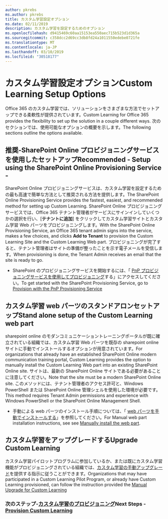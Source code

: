 ```yaml
---
author: pkrebs
ms.author: pkrebs
title: カスタム学習設定オプション
ms.date: 02/11/2019
description: カスタム学習を設定するためのオプション
ms.openlocfilehash: d9415469c60aa15153ea550aec715b523d1d365a
ms.sourcegitcommit: c358dcc2d69cc3db8fd24a1011550edebe0721fe
ms.translationtype: MT
ms.contentlocale: ja-JP
ms.lasthandoff: 03/10/2019
ms.locfileid: "30518177"
---
```

# <a name="custom-learning-setup-options"></a><span data-ttu-id="18ada-103">カスタム学習設定オプション</span><span class="sxs-lookup"><span data-stu-id="18ada-103">Custom Learning Setup Options</span></span>
<span data-ttu-id="18ada-104">Office 365 のカスタム学習では、ソリューションをさまざまな方法でセットアップできる柔軟性が提供されています。</span><span class="sxs-lookup"><span data-stu-id="18ada-104">Custom Learning for Office 365 provides the flexibility to set up the solution in a couple different ways.</span></span> <span data-ttu-id="18ada-105">次のセクションでは、使用可能なオプションの概要を示します。</span><span class="sxs-lookup"><span data-stu-id="18ada-105">The following sections outline the options available.</span></span>

## <a name="recommended---setup-using-the-sharepoint-online-provisioning-service--"></a><span data-ttu-id="18ada-106">推奨-SharePoint Online プロビジョニングサービスを使用したセットアップ</span><span class="sxs-lookup"><span data-stu-id="18ada-106">Recommended - Setup using the SharePoint Online Provisioning Service -</span></span> 
<span data-ttu-id="18ada-107">SharePoint Online プロビジョニングサービスは、カスタム学習を設定するための最も高速で簡単な方法として推奨される方法を提供します。</span><span class="sxs-lookup"><span data-stu-id="18ada-107">The SharePoint Online Provisioning Service provides the fastest, easiest, and recommended method for setting up Custom Learning.</span></span> <span data-ttu-id="18ada-108">SharePoint Online プロビジョニングサービスでは、Office 365 テナント管理者がサービスにサインインしていくつかの選択を行い、[**テナントに追加**] をクリックしてカスタム学習サイトとカスタム学習 Web パーツをプロビジョニングします。</span><span class="sxs-lookup"><span data-stu-id="18ada-108">With the SharePoint Online Provisioning Service, an Office 365 tenant admin signs into the service, makes a few choices, and clicks **Add to Tenant** to provision the Custom Learning Site and the Custom Learning Web part.</span></span> <span data-ttu-id="18ada-109">プロビジョニングが完了すると、テナント管理者はサイトの準備が整ったことを示す電子メールを受信します。</span><span class="sxs-lookup"><span data-stu-id="18ada-109">When provisioning is done, the Tenant Admin receives an email that the site is ready to go.</span></span> 

- <span data-ttu-id="18ada-110">SharePoint のプロビジョニングサービスを開始するには、「 [PnP プロビジョニングサービスを使用してプロビジョニング](custom_provision.md)する」にアクセスしてください。</span><span class="sxs-lookup"><span data-stu-id="18ada-110">To get started with the SharePoint Provisioning Service, go to [Provision with the PnP Provisioning Service](custom_provision.md)</span></span>   

## <a name="stand-alone-setup-of-the-custom-learning-web-part"></a><span data-ttu-id="18ada-111">カスタム学習 web パーツのスタンドアロンセットアップ</span><span class="sxs-lookup"><span data-stu-id="18ada-111">Stand alone setup of the Custom Learning web part</span></span>
<span data-ttu-id="18ada-112">sharepoint online のモダンコミュニケーショントレーニングポータルが既に確立されている組織では、カスタム学習 Web パーツを既存の sharepoint online サイトに手動でインストールするオプションが用意されています。</span><span class="sxs-lookup"><span data-stu-id="18ada-112">For organizations that already have an established SharePoint Online modern communication training portal, Custom Learning provides the option to manually install the Custom Learning Web part into an existing SharePoint Online site.</span></span> <span data-ttu-id="18ada-113">サイトは、最新の SharePoint Online サイトである必要があることに注意してください。</span><span class="sxs-lookup"><span data-stu-id="18ada-113">Note that the site must be a modern SharePoint Online site.</span></span> <span data-ttu-id="18ada-114">このメソッドには、テナント管理者のアクセス許可と、Windows PowerShell または SharePoint Online 管理シェルを使用した環境が必要です。</span><span class="sxs-lookup"><span data-stu-id="18ada-114">This method requires Tenant Admin permissions and experience with Windows PowerShell or the SharePoint Online Management Shell.</span></span> 

- <span data-ttu-id="18ada-115">手動による web パーツのインストール手順については、「 [web パーツを手動でインストールする](custom_manualsetup.md)」を参照してください。</span><span class="sxs-lookup"><span data-stu-id="18ada-115">For Manual web part installation instructions, see see [Manually install the web part](custom_manualsetup.md).</span></span> 

## <a name="upgrade-custom-learning"></a><span data-ttu-id="18ada-116">カスタム学習をアップグレードする</span><span class="sxs-lookup"><span data-stu-id="18ada-116">Upgrade Custom Learning</span></span>
<span data-ttu-id="18ada-117">カスタム学習パイロットプログラムに参加しているか、または既にカスタム学習機能がプロビジョニングされている組織では、[カスタム学習の手動アップグレード](custom_upgrade.md)を提供する指示に従うことができます。</span><span class="sxs-lookup"><span data-stu-id="18ada-117">Organizations that may have participated in a Custom Learning Pilot Program, or already have Custom Learning provisioned, can follow the instruction provided the [Manual Upgrade for Custom Learning](custom_upgrade.md)</span></span>    

### <a name="next-steps---provision-custom-learningcustomprovisionmd"></a><span data-ttu-id="18ada-118">次のステップ-[カスタム学習のプロビジョニング](custom_provision.md)</span><span class="sxs-lookup"><span data-stu-id="18ada-118">Next Steps - [Provision Custom Learning](custom_provision.md)</span></span>
